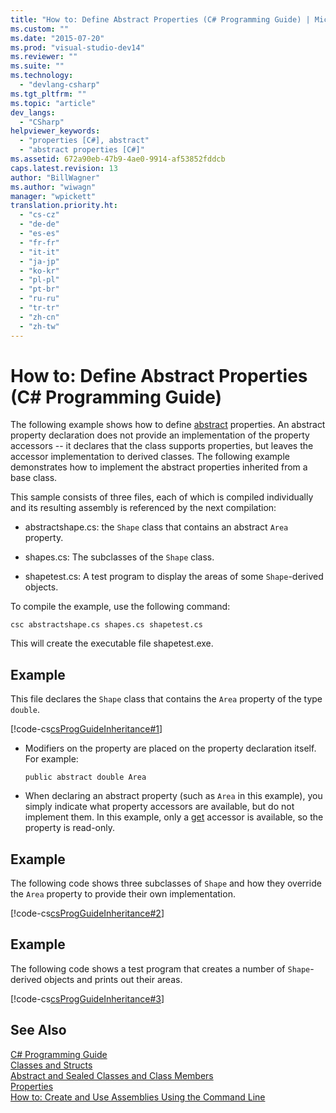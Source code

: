 ```yaml
---
title: "How to: Define Abstract Properties (C# Programming Guide) | Microsoft Docs"
ms.custom: ""
ms.date: "2015-07-20"
ms.prod: "visual-studio-dev14"
ms.reviewer: ""
ms.suite: ""
ms.technology: 
  - "devlang-csharp"
ms.tgt_pltfrm: ""
ms.topic: "article"
dev_langs: 
  - "CSharp"
helpviewer_keywords: 
  - "properties [C#], abstract"
  - "abstract properties [C#]"
ms.assetid: 672a90eb-47b9-4ae0-9914-af53852fddcb
caps.latest.revision: 13
author: "BillWagner"
ms.author: "wiwagn"
manager: "wpickett"
translation.priority.ht: 
  - "cs-cz"
  - "de-de"
  - "es-es"
  - "fr-fr"
  - "it-it"
  - "ja-jp"
  - "ko-kr"
  - "pl-pl"
  - "pt-br"
  - "ru-ru"
  - "tr-tr"
  - "zh-cn"
  - "zh-tw"
---
```

# How to: Define Abstract Properties (C# Programming Guide)
The following example shows how to define [abstract](../../../csharp/language-reference/keywords/abstract.md) properties. An abstract property declaration does not provide an implementation of the property accessors -- it declares that the class supports properties, but leaves the accessor implementation to derived classes. The following example demonstrates how to implement the abstract properties inherited from a base class.  
  
 This sample consists of three files, each of which is compiled individually and its resulting assembly is referenced by the next compilation:  
  
-   abstractshape.cs: the `Shape` class that contains an abstract `Area` property.  
  
-   shapes.cs: The subclasses of the `Shape` class.  
  
-   shapetest.cs: A test program to display the areas of some `Shape`-derived objects.  
  
 To compile the example, use the following command:  
  
 `csc abstractshape.cs shapes.cs shapetest.cs`  
  
 This will create the executable file shapetest.exe.  
  
## Example  
 This file declares the `Shape` class that contains the `Area` property of the type `double`.  
  
 [!code-cs[csProgGuideInheritance#1](../../../csharp/programming-guide/classes-and-structs/codesnippet/CSharp/how-to-define-abstract-properties_1.cs)]  
  
-   Modifiers on the property are placed on the property declaration itself. For example:  
  
    ```  
    public abstract double Area  
    ```  
  
-   When declaring an abstract property (such as `Area` in this example), you simply indicate what property accessors are available, but do not implement them. In this example, only a [get](../../../csharp/language-reference/keywords/get.md) accessor is available, so the property is read-only.  
  
## Example  
 The following code shows three subclasses of `Shape` and how they override the `Area` property to provide their own implementation.  
  
 [!code-cs[csProgGuideInheritance#2](../../../csharp/programming-guide/classes-and-structs/codesnippet/CSharp/how-to-define-abstract-properties_2.cs)]  
  
## Example  
 The following code shows a test program that creates a number of `Shape`-derived objects and prints out their areas.  
  
 [!code-cs[csProgGuideInheritance#3](../../../csharp/programming-guide/classes-and-structs/codesnippet/CSharp/how-to-define-abstract-properties_3.cs)]  
  
## See Also  
 [C# Programming Guide](../../../csharp/programming-guide/index.md)   
 [Classes and Structs](../../../csharp/programming-guide/classes-and-structs/index.md)   
 [Abstract and Sealed Classes and Class Members](../../../csharp/programming-guide/classes-and-structs/abstract-and-sealed-classes-and-class-members.md)   
 [Properties](../../../csharp/programming-guide/classes-and-structs/properties.md)   
 [How to: Create and Use Assemblies Using the Command Line](../Topic/How%20to:%20Create%20and%20Use%20Assemblies%20Using%20the%20Command%20Line%20\(C%23%20and%20Visual%20Basic\).md)